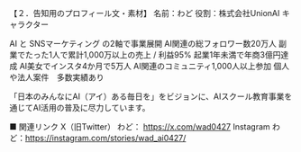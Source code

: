【２．告知用のプロフィール文・素材】
名前：わど
役割：株式会社UnionAI キャラクター

AI  と  SNSマーケティング の2軸で事業展開
AI関連の総フォロワー数20万人
副業でたった1人で累計1,000万以上の売上 / 利益95%
起業1年未満で年商3億円達成
AI美女でインスタ4か月で5万人
AI関連のコミュニティ1,000人以上参加
個人や法人案件　多数実績あり

「日本のみんなにAI（アイ）ある毎日を」をビジョンに、AIスクール教育事業を通じてAI活用の普及に尽力しています。

■ 関連リンク
X（旧Twitter）
わど： https://x.com/wad0427
Instagram
わど：https://instagram.com/stories/wad_ai0427/
